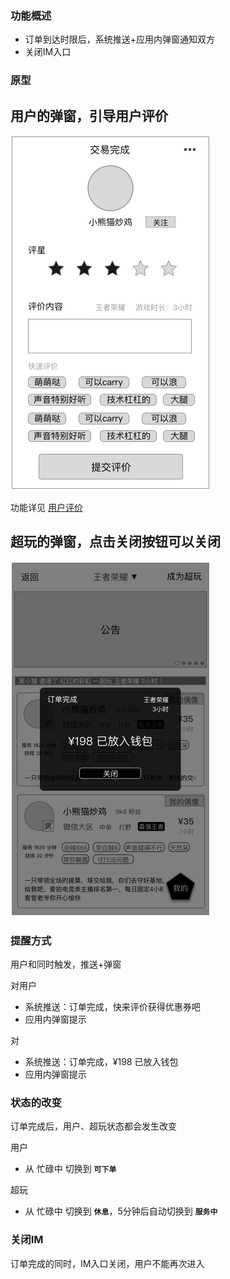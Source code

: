 ### 功能概述
* 订单到达时限后，系统推送+应用内弹窗通知双方
* 关闭IM入口

### 原型

用户的弹窗，引导用户评价
---
![](img/交易完成-用户.jpg)

功能详见  [用户评价](evaluate.md)

超玩的弹窗，点击关闭按钮可以关闭
---
![](img/交易完成-超玩.jpg)

### 提醒方式
用户和同时触发，推送+弹窗


对用户

* 系统推送：订单完成，快来评价获得优惠券吧
* 应用内弹窗提示


对

* 系统推送：订单完成，¥198 已放入钱包
* 应用内弹窗提示


### 状态的改变
订单完成后，用户、超玩状态都会发生改变


用户

* 从 忙碌中 切换到 **`可下单`**

超玩

* 从 忙碌中 切换到 **`休息`**，5分钟后自动切换到 **`服务中`**



### 关闭IM
订单完成的同时，IM入口关闭，用户不能再次进入